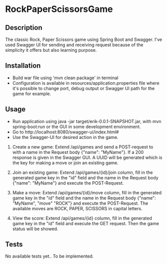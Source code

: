 # RockPaperScissorsGame

## Description
The classic Rock, Paper Scissors game using Spring Boot and Swagger.
I've used Swagger UI for sending and receiving request because of the simplicity it offers but also learning
purpose.


## Installation
- Build war file using 'mvn clean package' in terminal
- Configuration is available in resources/application.properties file where it's possible to change port,
  debug output or Swagger UI path for the game for example.
## Usage

- Run application using java -jar target/erik-0.0.1-SNAPSHOT.jar, with mvn spring-boot:run or the GUI in some
  development environment.
- Go to http://localhost:8080/swagger-ui/index.html#
- Use the Swagger-UI for desired action in the game.


1. Create a new game: Extend /api/games and send a POST-request to with a name in the Request body {"name": "MyName"}.
   If a 200 response is given in the Swagger GUI. A UUID will be generated which is the key for making a move or
   join an existing game.

2. Join an existing game: Extend /api/games/{id}/join column, fill in the generated game key in the "id" field and
   the name in the Request body {"name": "MyName"} and execute the POST-Request.

3. Make a move: Extend /api/games/{id}/move column, fill in the generated game key in the "id" field and
   the name in the Request body {"name": "MyName", "move" "ROCK"} and execute the POST-Request. The available moves are
   ROCK, PAPER, SCISSORS in capital letters.

4. View the score: Extend /api/games/{id} column, fill in the generated game key in the "id" field and
   execute the GET request. Then the game status will be showed.

## Tests
No available tests yet.. To be implemented.
